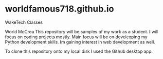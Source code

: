 # worldfamous718.github.io
WakeTech Classes

World McCrea
This repository will be samples of my work as a student. I will focus on coding projects mostly.
Main focus will be on develeoping my Python development skills. Im gaining interest in web development as well.



To clone this repository onto my local disk I used the Github desktop app.
